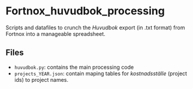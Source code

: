 # Fortnox_huvudbok_processing

Scripts and datafiles to crunch the *Huvudbok* export (in .txt format) from
Fortnox into a manageable spreadsheet.

## Files
* `huvudbok.py`: contains the main processing code
* `projects_YEAR.json`: contain maping tables for *kostnadsställe* (project ids)
to project names.
